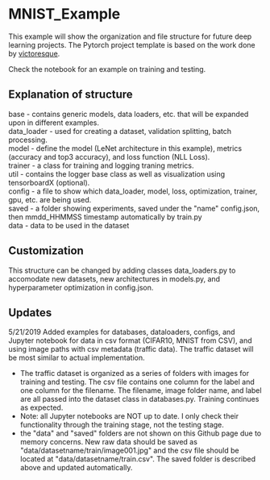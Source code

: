 # MNIST_Example  
This example will show the organization and file structure for future deep learning projects. The Pytorch project template is based on the work done by [victoresque](https://github.com/victoresque/pytorch-template). 

Check the notebook for an example on training and testing.

## Explanation of structure
base -  contains generic models, data loaders, etc. that will be expanded upon in different examples.     
data_loader - used for creating a dataset, validation splitting, batch processing.   
model - define the model (LeNet architecture in this example), metrics (accuracy and top3 accuracy), and loss function (NLL Loss).   
trainer - a class for training and logging traning metrics.   
util - contains the logger base class as well as visualization using tensorboardX (optional).   
config - a file to show which data_loader, model, loss, optimization, trainer, gpu, etc. are being used.   
saved - a folder showing experiments, saved under the "name" config.json, then mmdd_HHMMSS timestamp automatically by train.py  
data - data to be used in the dataset   

## Customization
This structure can be changed by adding classes data_loaders.py to accomodate new datasets, new architectures in models.py, and hyperparameter optimization in config.json. 

## Updates
5/21/2019 Added examples for databases, dataloaders, configs, and Jupyter notebook for data in csv format (CIFAR10, MNIST from CSV), and using image paths with csv metadata (traffic data). The traffic dataset will be most similar to actual implementation. 
- The traffic dataset is organized as a series of folders with images for training and testing. The csv file contains one column for the label and one column for the filename. The filename, image folder name, and label are all passed into the dataset class in databases.py. Training continues as expected. 
- Note: all Jupyter notebooks are NOT up to date. I only check their functionality through the training stage, not the testing stage. 
- the "data" and "saved" folders are not shown on this Github page due to memory concerns. New raw data should be saved as "data/datasetname/train/image001.jpg" and the csv file should be located at "data/datasetname/train.csv". The saved folder is described above and updated automatically. 
